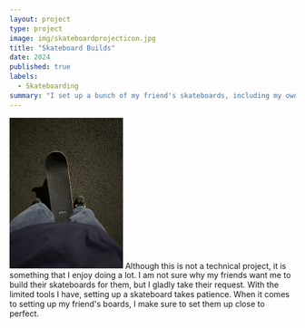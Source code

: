 ```yaml
---
layout: project
type: project
image: img/skateboardprojecticon.jpg
title: "Skateboard Builds"
date: 2024
published: true
labels:
  - Skateboarding
summary: "I set up a bunch of my friend's skateboards, including my own"
---
```


<img width="200px" src="img/skateboard.JPG">
Although this is not a technical project, it is something that I enjoy doing a lot. I am not sure why my friends want me to build their skateboards for them, but I gladly take their request. With the limited tools I have, setting up a skateboard takes patience. When it comes to setting up my friend's boards, I make sure to set them up close to perfect.
